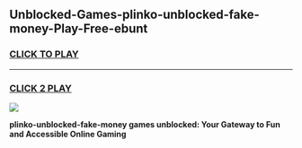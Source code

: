 
## Unblocked-Games-plinko-unblocked-fake-money-Play-Free-ebunt
<h3>
<a href="https://premium76.site?title=plinko-unblocked-fake-money&ref=21A">CLICK TO PLAY</a></h3>
<hr>

<h3>
<a href="https://premium76.site?title=plinko-unblocked-fake-money&ref=21A">CLICK 2 PLAY</a>
  
</h3>

<a href="https://premium76.site?title=plinko-unblocked-fake-money&ref=21A"><img src="https://clearcache.store/games.png"></a>


**plinko-unblocked-fake-money games unblocked: Your Gateway to Fun and Accessible Online Gaming**
